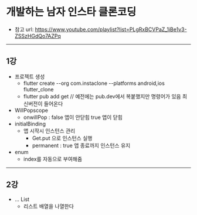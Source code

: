 # 개발하는 남자 인스타 클론코딩

- 참고 url: https://www.youtube.com/playlist?list=PLgRxBCVPaZ_1iBe1v3-ZSSzHGdQo7AZPq

---

## 1강

- 프로젝트 생성
  - flutter create --org com.instaclone --platforms android,ios flutter_clone
  - flutter pub add get // 예전에는 pub.dev에서 복붙했지만 명령어가 있음 최신버전이 들어온다
- WillPopscope
  - onwillPop : false 앱이 안닫힘 true 앱이 닫힘
- initialBinding
  - 앱 시작시 인스턴스 관리
    - Get.put 으로 인스턴스 실행
    - permanent : true 앱 종료까지 인스턴스 유지
- enum
  - index를 자동으로 부여해줌

---

## 2강

- ... List
  - 리스트 배열을 나열한다
